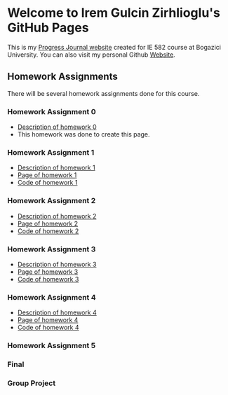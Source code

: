 # Welcome to Irem Gulcin Zirhlioglu's GitHub Pages

This is my [Progress Journal website](https://bu-ie-582.github.io/fall21-iremgulcin/) created for IE 582 course at Bogazici University. You can also visit my personal Github [Website](https://github.com/iremgulcin). 

## Homework Assignments

There will be several homework assignments done for this course.

### Homework Assignment 0

- [Description of homework 0](https://github.com/BU-IE-582/fall21-iremgulcin/blob/gh-pages/IE582_Fall21_Homework_0.pdf)
- This homework was done to create this page.

### Homework Assignment 1

- [Description of homework 1](https://github.com/BU-IE-582/fall21-iremgulcin/blob/gh-pages/IE582_Fall21_Homework1.pdf)
- [Page of homework 1](https://bu-ie-582.github.io/fall21-iremgulcin/hw1/Homework1.html)
- [Code of homework 1](https://github.com/BU-IE-582/fall21-iremgulcin/blob/gh-pages/Homework%201.ipynb)

### Homework Assignment 2

- [Description of homework 2](https://github.com/BU-IE-582/fall21-iremgulcin/blob/gh-pages/hw2/IE582_Fall21_Homework2.pdf)
- [Page of homework 2](https://bu-ie-582.github.io/fall21-iremgulcin/hw2/Homework2.html)
- [Code of homework 2](https://github.com/BU-IE-582/fall21-iremgulcin/blob/gh-pages/hw2/Homework2.ipynb)

### Homework Assignment 3

- [Description of homework 3](https://github.com/BU-IE-582/fall21-iremgulcin/blob/gh-pages/hw3/IE582_Fall21_Homework3.pdf)
- [Page of homework 3](https://bu-ie-582.github.io/fall21-iremgulcin/hw3/Homework3.html)
- [Code of homework 3](https://github.com/BU-IE-582/fall21-iremgulcin/blob/gh-pages/hw3/Homework3.ipynb)

### Homework Assignment 4

- [Description of homework 4](https://github.com/BU-IE-582/fall21-iremgulcin/blob/gh-pages/hw4/IE582_Fall21_Homework4.pdf)
- [Page of homework 4](https://bu-ie-582.github.io/fall21-iremgulcin/hw4/Homework4.html)
- [Code of homework 4](https://github.com/BU-IE-582/fall21-iremgulcin/blob/gh-pages/hw4/Homework4.ipynb)

### Homework Assignment 5

### Final

### Group Project
